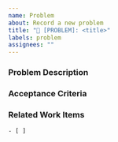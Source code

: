 ```yaml
---
name: Problem
about: Record a new problem
title: "🙅 [PROBLEM]: <title>"
labels: problem
assignees: ""
---
```


### Problem Description
<!-- What is the nature of the problem and what is the impact? -->

### Acceptance Criteria
<!-- Criteria to meet so the issue can be closed. -->

### Related Work Items

```[tasklist]
- [ ] 
```
